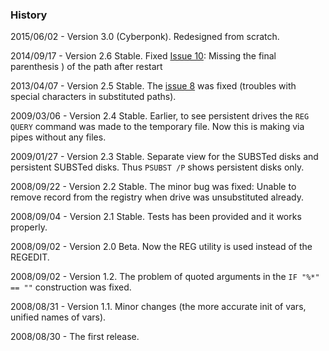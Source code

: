 ### History ###

2015/06/02 - Version 3.0 (Cyberponk). Redesigned from scratch.

2014/09/17 - Version 2.6 Stable.
Fixed [Issue 10](https://code.google.com/p/psubst/issues/detail?id=10): Missing the final parenthesis ) of the path after restart

2013/04/07 - Version 2.5 Stable.
The  [issue 8](https://code.google.com/p/psubst/issues/detail?id=8)  was fixed (troubles with special characters in substituted paths).

2009/03/06 - Version 2.4 Stable.
Earlier, to see persistent drives the `REG QUERY` command was made to the temporary file. Now this is making via pipes without any files.

2009/01/27 - Version 2.3 Stable.
Separate view for the SUBSTed disks and persistent SUBSTed disks. Thus `PSUBST /P` shows persistent disks only.

2008/09/22 - Version 2.2 Stable.
The minor bug was fixed: Unable to remove record from the registry when drive was unsubstituted already.

2008/09/04 - Version 2.1 Stable.
Tests has been provided and it works properly.

2008/09/02 - Version 2.0 Beta.
Now the REG utility is used instead of the REGEDIT.

2008/09/02 - Version 1.2.
The problem of quoted arguments in the `IF "%*" == ""` construction was fixed.

2008/08/31 - Version 1.1.
Minor changes (the more accurate init of vars, unified names of vars).

2008/08/30 - The first release.
